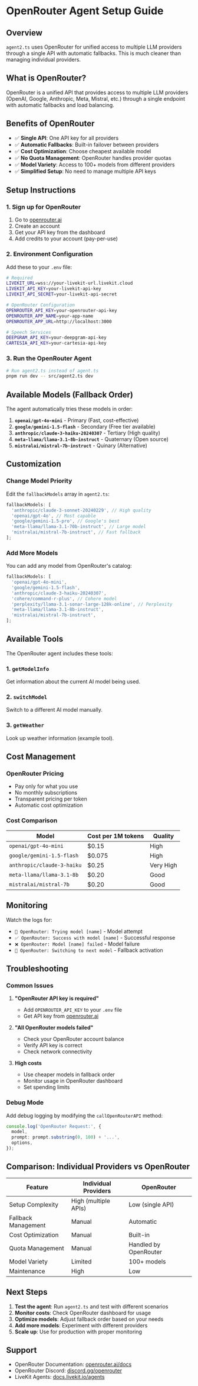 # OpenRouter Agent Setup Guide

## Overview

`agent2.ts` uses OpenRouter for unified access to multiple LLM providers through a single API with automatic fallbacks. This is much cleaner than managing individual providers.

## What is OpenRouter?

OpenRouter is a unified API that provides access to multiple LLM providers (OpenAI, Google, Anthropic, Meta, Mistral, etc.) through a single endpoint with automatic fallbacks and load balancing.

## Benefits of OpenRouter

- ✅ **Single API**: One API key for all providers
- ✅ **Automatic Fallbacks**: Built-in failover between providers
- ✅ **Cost Optimization**: Choose cheapest available model
- ✅ **No Quota Management**: OpenRouter handles provider quotas
- ✅ **Model Variety**: Access to 100+ models from different providers
- ✅ **Simplified Setup**: No need to manage multiple API keys

## Setup Instructions

### 1. Sign up for OpenRouter

1. Go to [openrouter.ai](https://openrouter.ai)
2. Create an account
3. Get your API key from the dashboard
4. Add credits to your account (pay-per-use)

### 2. Environment Configuration

Add these to your `.env` file:

```bash
# Required
LIVEKIT_URL=wss://your-livekit-url.livekit.cloud
LIVEKIT_API_KEY=your-livekit-api-key
LIVEKIT_API_SECRET=your-livekit-api-secret

# OpenRouter Configuration
OPENROUTER_API_KEY=your-openrouter-api-key
OPENROUTER_APP_NAME=your-app-name
OPENROUTER_APP_URL=http://localhost:3000

# Speech Services
DEEPGRAM_API_KEY=your-deepgram-api-key
CARTESIA_API_KEY=your-cartesia-api-key
```

### 3. Run the OpenRouter Agent

```bash
# Run agent2.ts instead of agent.ts
pnpm run dev -- src/agent2.ts dev
```

## Available Models (Fallback Order)

The agent automatically tries these models in order:

1. **`openai/gpt-4o-mini`** - Primary (Fast, cost-effective)
2. **`google/gemini-1.5-flash`** - Secondary (Free tier available)
3. **`anthropic/claude-3-haiku-20240307`** - Tertiary (High quality)
4. **`meta-llama/llama-3.1-8b-instruct`** - Quaternary (Open source)
5. **`mistralai/mistral-7b-instruct`** - Quinary (Alternative)

## Customization

### Change Model Priority

Edit the `fallbackModels` array in `agent2.ts`:

```typescript
fallbackModels: [
  'anthropic/claude-3-sonnet-20240229', // High quality
  'openai/gpt-4o', // Most capable
  'google/gemini-1.5-pro', // Google's best
  'meta-llama/llama-3.1-70b-instruct', // Large model
  'mistralai/mistral-7b-instruct', // Fast fallback
];
```

### Add More Models

You can add any model from OpenRouter's catalog:

```typescript
fallbackModels: [
  'openai/gpt-4o-mini',
  'google/gemini-1.5-flash',
  'anthropic/claude-3-haiku-20240307',
  'cohere/command-r-plus', // Cohere model
  'perplexity/llama-3.1-sonar-large-128k-online', // Perplexity
  'meta-llama/llama-3.1-8b-instruct',
  'mistralai/mistral-7b-instruct',
];
```

## Available Tools

The OpenRouter agent includes these tools:

### 1. `getModelInfo`

Get information about the current AI model being used.

### 2. `switchModel`

Switch to a different AI model manually.

### 3. `getWeather`

Look up weather information (example tool).

## Cost Management

### OpenRouter Pricing

- Pay only for what you use
- No monthly subscriptions
- Transparent pricing per token
- Automatic cost optimization

### Cost Comparison

| Model                      | Cost per 1M tokens | Quality   |
| -------------------------- | ------------------ | --------- |
| `openai/gpt-4o-mini`       | $0.15              | High      |
| `google/gemini-1.5-flash`  | $0.075             | High      |
| `anthropic/claude-3-haiku` | $0.25              | Very High |
| `meta-llama/llama-3.1-8b`  | $0.20              | Good      |
| `mistralai/mistral-7b`     | $0.20              | Good      |

## Monitoring

Watch the logs for:

- `🔄 OpenRouter: Trying model [name]` - Model attempt
- `✅ OpenRouter: Success with model [name]` - Successful response
- `❌ OpenRouter: Model [name] failed` - Model failure
- `🔄 OpenRouter: Switching to next model` - Fallback activation

## Troubleshooting

### Common Issues

1. **"OpenRouter API key is required"**

   - Add `OPENROUTER_API_KEY` to your `.env` file
   - Get API key from [openrouter.ai](https://openrouter.ai)

2. **"All OpenRouter models failed"**

   - Check your OpenRouter account balance
   - Verify API key is correct
   - Check network connectivity

3. **High costs**
   - Use cheaper models in fallback order
   - Monitor usage in OpenRouter dashboard
   - Set spending limits

### Debug Mode

Add debug logging by modifying the `callOpenRouterAPI` method:

```typescript
console.log('OpenRouter Request:', {
  model,
  prompt: prompt.substring(0, 100) + '...',
  options,
});
```

## Comparison: Individual Providers vs OpenRouter

| Feature             | Individual Providers | OpenRouter            |
| ------------------- | -------------------- | --------------------- |
| Setup Complexity    | High (multiple APIs) | Low (single API)      |
| Fallback Management | Manual               | Automatic             |
| Cost Optimization   | Manual               | Built-in              |
| Quota Management    | Manual               | Handled by OpenRouter |
| Model Variety       | Limited              | 100+ models           |
| Maintenance         | High                 | Low                   |

## Next Steps

1. **Test the agent**: Run `agent2.ts` and test with different scenarios
2. **Monitor costs**: Check OpenRouter dashboard for usage
3. **Optimize models**: Adjust fallback order based on your needs
4. **Add more models**: Experiment with different providers
5. **Scale up**: Use for production with proper monitoring

## Support

- OpenRouter Documentation: [openrouter.ai/docs](https://openrouter.ai/docs)
- OpenRouter Discord: [discord.gg/openrouter](https://discord.gg/openrouter)
- LiveKit Agents: [docs.livekit.io/agents](https://docs.livekit.io/agents)
